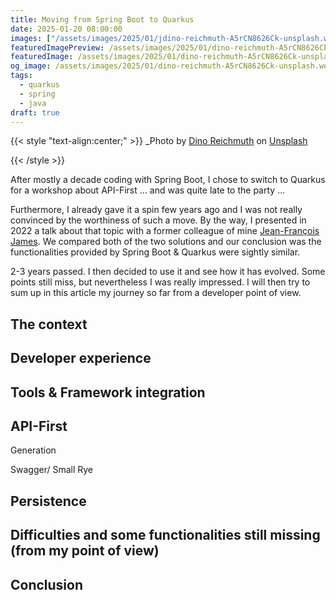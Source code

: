 ```yaml
---
title: Moving from Spring Boot to Quarkus
date: 2025-01-20 08:00:00
images: ["/assets/images/2025/01/jdino-reichmuth-A5rCN8626Ck-unsplash.webp "]
featuredImagePreview: /assets/images/2025/01/dino-reichmuth-A5rCN8626Ck-unsplash.webp 
featuredImage: /assets/images/2025/01/dino-reichmuth-A5rCN8626Ck-unsplash.webp 
og_image: /assets/images/2025/01/dino-reichmuth-A5rCN8626Ck-unsplash.webp 
tags:
  - quarkus
  - spring
  - java
draft: true
---
```

{{< style "text-align:center;" >}}
_Photo by [Dino Reichmuth](https://unsplash.com/@dinoreichmuth?utm_content=creditCopyText&utm_medium=referral&utm_source=unsplash) on [Unsplash](https://unsplash.com/photos/yellow-volkswagen-van-on-road-A5rCN8626Ck?utm_content=creditCopyText&utm_medium=referral&utm_source=unsplash)
      
{{< /style >}}

After mostly a decade coding with Spring Boot, I chose to switch to Quarkus for a workshop about API-First ... and was quite late to the party ...

Furthermore, I already gave it a spin few years ago and I was not really convinced by the worthiness of such a move. By the way, I presented in 2022 a talk about that topic with a former colleague of mine [Jean-François James](https://jefrajames.fr/). 
We compared both of the two solutions and our conclusion was the functionalities provided by Spring Boot & Quarkus were sightly similar.

2-3 years passed. I then decided to use it and see how it has evolved.
Some points still miss, but nevertheless I was really impressed.
I will then try to sum up in this article my journey so far from a developer point of view.

## The context

## Developer experience

## Tools & Framework integration

## API-First

Generation

Swagger/ Small Rye

## Persistence

## Difficulties and some functionalities still missing (from my point of view)

## Conclusion







      

